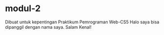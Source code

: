 # modul-2
Dibuat untuk kepentingan Praktikum Pemrograman Web-CS5
Halo saya bisa dipanggil dengan nama saya. Salam Kenal!
